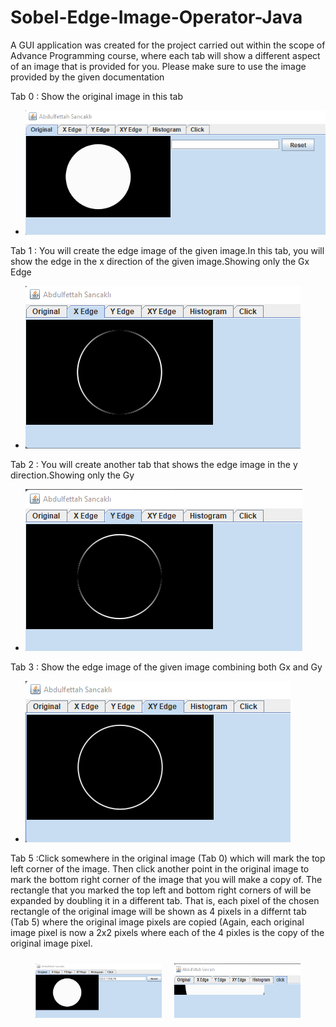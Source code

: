 # Sobel-Edge-Image-Operator-Java
A GUI application was created for the project carried out within the scope of Advance Programming course, where each tab will show a different aspect of an image that
is provided for you. Please make sure to use the image provided by the given documentation

Tab 0 : Show the original image in this tab
- ![Tab0](https://github.com/abdulfettahsancakli/Sobel-Edge-Image-Operator-Java/blob/main/Outputs%20%26%20Screenshots/Original.png)

Tab 1 : You will create the edge image of the given image.In this tab, you will show the edge in the x direction of the given image.Showing only the Gx Edge
- ![Xedge](https://github.com/abdulfettahsancakli/Sobel-Edge-Image-Operator-Java/blob/main/Outputs%20%26%20Screenshots/X%20Edge.png)

Tab 2 : You will create another tab that shows the edge image in the y direction.Showing only the Gy
- ![GyEdge](https://github.com/abdulfettahsancakli/Sobel-Edge-Image-Operator-Java/blob/main/Outputs%20%26%20Screenshots/Y%20Edge.png)

Tab 3 : Show the edge image of the given image combining both Gx and Gy
- ![Combine](https://github.com/abdulfettahsancakli/Sobel-Edge-Image-Operator-Java/blob/main/Outputs%20%26%20Screenshots/XY%20Edge.png)

Tab 5 :Click somewhere in the original image (Tab 0) which will mark the top left corner of the image. Then click another point in the original image to mark the bottom right
corner of the image that you will make a copy of. The rectangle that you marked the top left and bottom right corners of will be expanded by doubling it in a different tab.
That is, each pixel of the chosen rectangle of the original image will be shown as 4 pixels in a differnt tab (Tab 5) where the original image pixels are copied (Again, each
original image pixel is now a 2x2 pixels where each of the 4 pixles is the copy of the original image pixel. 

<div style="display: flex; flex-wrap: wrap; justify-content: center;">
  <img src="https://github.com/abdulfettahsancakli/Sobel-Edge-Image-Operator-Java/blob/main/Outputs%20%26%20Screenshots/OriginalClick.png" width="40%" style="margin: 10px;">
  <img src="https://github.com/abdulfettahsancakli/Sobel-Edge-Image-Operator-Java/blob/main/Outputs%20%26%20Screenshots/Click.png"  width="40%" style="margin: 10px;">
</div>
